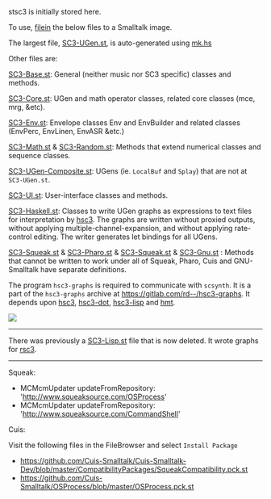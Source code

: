 stsc3 is initially stored here.

To use, [filein](http://wiki.squeak.org/squeak/1105) the below files to a Smalltalk image.

The largest file, [SC3-UGen.st](?t=stsc3&e=st/SC3-UGen.st), is auto-generated
using [mk.hs](?t=stsc3&e=hs/mk.hs)

Other files are:

[SC3-Base.st](?t=stsc3&e=st/SC3-Base.st):
General (neither music nor SC3 specific) classes and methods.

[SC3-Core.st](?t=stsc3&e=st/SC3-Core.st):
UGen and math operator classes, related core classes (mce, mrg, &etc).

[SC3-Env.st](?t=stsc3&e=st/SC3-Env.st):
Envelope classes Env and EnvBuilder and related classes (EnvPerc, EnvLinen, EnvASR &etc.)

[SC3-Math.st](?t=stsc3&e=st/SC3-Math.st) &
[SC3-Random.st](?t=stsc3&e=st/SC3-Random.st):
Methods that extend numerical classes and sequence classes.

[SC3-UGen-Composite.st](?t=stsc3&e=st/SC3-UGen-Composite.st):
UGens (ie. `LocalBuf` and `Splay`) that are not at `SC3-UGen.st`.

[SC3-UI.st](?t=stsc3&e=st/SC3-UI.st):
User-interface classes and methods.

[SC3-Haskell.st](?t=stsc3&e=st/SC3-Haskell.st):
Classes to write UGen graphs as expressions to text files for
interpretation by [hsc3](?t=hsc3).  The graphs are
written without proxied outputs, without applying
multiple-channel-expansion, and without applying rate-control editing.
The writer generates let bindings for all UGens.

[SC3-Squeak.st](?t=stsc3&e=st/SC3-Squeak.st) &
[SC3-Pharo.st](?t=stsc3&e=st/SC3-Pharo.st) &
[SC3-Squeak.st](?t=stsc3&e=st/SC3-Squeak.st) &
[SC3-Gnu.st](?t=stsc3&e=st/SC3-Gnu.st) :
Methods that cannot be written to work under all of Squeak, Pharo, Cuis and GNU-Smalltalk
have separate definitions.

The program `hsc3-graphs` is required to communicate with `scsynth`.
It is a part of the `hsc3-graphs` archive at <https://gitlab.com/rd--/hsc3-graphs>.
It depends upon [hsc3](https://hackage.haskell.org/package/hsc3),
[hsc3-dot](https://gitlab.com/rd--/hsc3-dot),
[hsc3-lisp](https://gitlab.com/rd--/hsc3-lisp) and
[hmt](https://gitlab.com/rd--/hmt).

![](sw/stsc3/lib/png/squeak-mouse.png)

* * *

There was previously a [SC3-Lisp.st](?t=stsc3&e=st/SC3-Lisp.st) file that is now deleted.
It wrote graphs for [rsc3](?t=rsc3).

* * *

Squeak:

- MCMcmUpdater updateFromRepository: 'http://www.squeaksource.com/OSProcess'
- MCMcmUpdater updateFromRepository: 'http://www.squeaksource.com/CommandShell'

Cuis:

Visit the following files in the FileBrowser and select `Install Package`

- https://github.com/Cuis-Smalltalk/Cuis-Smalltalk-Dev/blob/master/CompatibilityPackages/SqueakCompatibility.pck.st
- https://github.com/Cuis-Smalltalk/OSProcess/blob/master/OSProcess.pck.st
